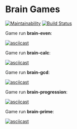 # Brain Games

[![Maintainability](https://api.codeclimate.com/v1/badges/dbb952037b2615a83a08/maintainability)](https://codeclimate.com/github/alezi06/frontend-project-lvl1/maintainability)
[![Build Status](https://travis-ci.org/alezi06/frontend-project-lvl1.svg?branch=master)](https://travis-ci.org/alezi06/frontend-project-lvl1)

Game run **brain-even**:

[![asciicast](https://asciinema.org/a/TZUksDB1fEAOH5Pzekqsr1GjC.svg)](https://asciinema.org/a/TZUksDB1fEAOH5Pzekqsr1GjC)

Game run **brain-calc**:

[![asciicast](https://asciinema.org/a/pXdDA6qOW8fmQOSzWsIs76xvO.svg)](https://asciinema.org/a/pXdDA6qOW8fmQOSzWsIs76xvO)

Game run **brain-gcd**:

[![asciicast](https://asciinema.org/a/zWTIcyKRJQRYBBUfLXydymMAM.svg)](https://asciinema.org/a/zWTIcyKRJQRYBBUfLXydymMAM)

Game run **brain-progression**:

[![asciicast](https://asciinema.org/a/7TogwTv27OBt4gjDrS1HlhaPd.svg)](https://asciinema.org/a/7TogwTv27OBt4gjDrS1HlhaPd)

Game run **brain-prime**:

[![asciicast](https://asciinema.org/a/8ftSRJMzuH8jkUs84Ho1sK1FK.svg)](https://asciinema.org/a/8ftSRJMzuH8jkUs84Ho1sK1FK)